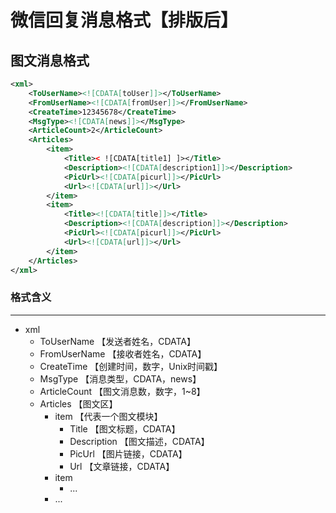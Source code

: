 # 微信回复消息格式【排版后】

## 图文消息格式

```xml
<xml>
    <ToUserName><![CDATA[toUser]]></ToUserName>
    <FromUserName><![CDATA[fromUser]]></FromUserName>
    <CreateTime>12345678</CreateTime>
    <MsgType><![CDATA[news]]></MsgType>
    <ArticleCount>2</ArticleCount>
    <Articles>
        <item>
            <Title>< ![CDATA[title1] ]></Title>
            <Description><![CDATA[description1]]></Description>
            <PicUrl><![CDATA[picurl]]></PicUrl>
            <Url><![CDATA[url]]></Url>
        </item>
        <item>
            <Title><![CDATA[title]]></Title>
            <Description><![CDATA[description]]></Description>
            <PicUrl><![CDATA[picurl]]></PicUrl>
            <Url><![CDATA[url]]></Url>
        </item>
    </Articles>
</xml>
```

### 格式含义

---

- xml
  - ToUserName 【发送者姓名，CDATA】
  - FromUserName 【接收者姓名，CDATA】
  - CreateTime 【创建时间，数字，Unix时间戳】
  - MsgType 【消息类型，CDATA，news】
  - ArticleCount 【图文消息数，数字，1~8】
  - Articles 【图文区】
    - item 【代表一个图文模块】
      - Title 【图文标题，CDATA】
      - Description 【图文描述，CDATA】
      - PicUrl 【图片链接，CDATA】
      - Url 【文章链接，CDATA】
    - item
      - ...
    - ...

